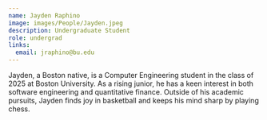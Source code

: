 ```yaml
---
name: Jayden Raphino
image: images/People/Jayden.jpeg
description: Undergraduate Student
role: undergrad
links:
  email: jraphino@bu.edu
---
```


Jayden, a Boston native, is a Computer Engineering student in the class of 2025 at Boston University. As a rising junior, he has a keen interest in both software engineering and quantitative finance. Outside of his academic pursuits, Jayden finds joy in basketball and keeps his mind sharp by playing chess.
